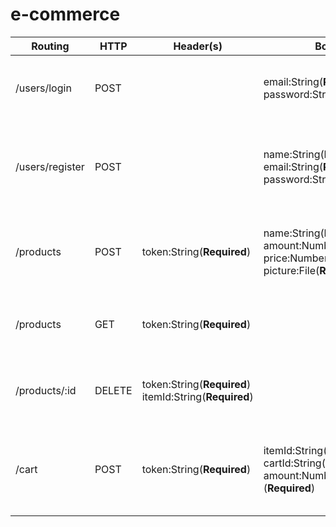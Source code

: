 # e-commerce

Routing | HTTP | Header(s) | Body | Response | Description
------|------|-----------|------|----------|------------
/users/login|POST||email:String(**Required**)<br>password:String(**Required**)|Error:<br>Wrong username/password<br>Success:<br>login success|login to the website
/users/register|POST||name:String(**Required**)<br>email:String(**Required**)<br>password:String(**Required**)|Error:<br>email have been registered<br>Success:<br>customers have been login successfully|register new user to the website
/products |POST|token:String(**Required**)|name:String(**Required**)<br>amount:Number(**Required**) price:Number(**Required**) picture:File(**Required**)|Error:<br>Internal server error<br> Admin only <br>Success:<br>success add item to the website|add item to website
/products|GET|token:String(**Required**)||Error:<br>Internal server error<br>Success:<br>show the product list|view all items to buy
/products/:id|DELETE|token:String(**Required**) <br> itemId:String(**Required**)||Error:<br>Internal server error<br> Admin only <br>Success:<br>delete item success|delete items in website
/cart | POST | token:String(**Required**) | itemId:String(**Required**) <br> cartId:String(**Required**) <br> amount:Number (**Required**) | Error: <br> amount less than 1 <br> amount more than available stock <br>Success:<br>success add item to the cart  | Add item into cart

